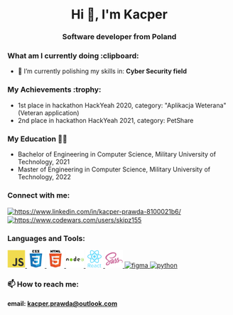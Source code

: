 <h1 align="center">Hi 👋, I'm Kacper</h1>
<h3 align="center">Software developer from Poland</h3>

<h3 align="left">What am I currently doing :clipboard:</h3>

- 🌱 I’m currently polishing my skills in: **Cyber Security field**
<!--
- 🌱 I’m currently polishing my skills in: **JavaScript**, **SCSS**, **HTML** 
- 🔭 I’m currently learning: **React**, **Python**
-->

<h3 align="left">My Achievements :trophy:</h3>

- 1st place in hackathon HackYeah 2020, category: "Aplikacja Weterana" (Veteran application)
- 2nd place in hackathon HackYeah 2021, category: PetShare

<h3 align="left">My Education 👨‍🎓</h3>

- Bachelor of Engineering in Computer Science, Military University of Technology, 2021
- Master of Engineering in Computer Science, Military University of Technology, 2022

<h3 align="left">Connect with me:</h3>
<p align="left">
<a href="https://www.linkedin.com/in/kacper-prawda-8100021b6/" target="blank"><img align="center" src="https://raw.githubusercontent.com/rahuldkjain/github-profile-readme-generator/master/src/images/icons/Social/linked-in-alt.svg" alt="https://www.linkedin.com/in/kacper-prawda-8100021b6/" height="30" width="40" /></a>
  <a href="https://www.codewars.com/users/skipz155" target="blank"><img align="center" src="https://www.codewars.com/packs/assets/logo.61192cf7.svg" alt="https://www.codewars.com/users/skipz155" height="40" width="40" /></a>
  
</p>

<h3 align="left">Languages and Tools:</h3>
<p align="left"><a href="https://developer.mozilla.org/en-US/docs/Web/JavaScript" target="_blank" rel="noreferrer"> <img src="https://raw.githubusercontent.com/devicons/devicon/master/icons/javascript/javascript-original.svg" alt="javascript" width="40" height="40"/> </a> <a href="https://www.w3schools.com/css/" target="_blank" rel="noreferrer"> <img src="https://raw.githubusercontent.com/devicons/devicon/master/icons/css3/css3-original-wordmark.svg" alt="css3" width="40" height="40"/> </a>  <a href="https://www.w3.org/html/" target="_blank" rel="noreferrer"> <img src="https://raw.githubusercontent.com/devicons/devicon/master/icons/html5/html5-original-wordmark.svg" alt="html5" width="40" height="40"/> </a>  <a href="https://nodejs.org" target="_blank" rel="noreferrer"> <img src="https://raw.githubusercontent.com/devicons/devicon/master/icons/nodejs/nodejs-original-wordmark.svg" alt="nodejs" width="40" height="40"/> </a> <a href="https://reactjs.org/" target="_blank" rel="noreferrer"> <img src="https://raw.githubusercontent.com/devicons/devicon/master/icons/react/react-original-wordmark.svg" alt="react" width="40" height="40"/> </a> <a href="https://sass-lang.com" target="_blank" rel="noreferrer"> <img src="https://raw.githubusercontent.com/devicons/devicon/master/icons/sass/sass-original.svg" alt="sass" width="40" height="40"/> </a><a href="https://www.figma.com/" target="_blank" rel="noreferrer"> <img src="https://www.vectorlogo.zone/logos/figma/figma-icon.svg" alt="figma" width="40" height="40"/> </a><a href="https://www.python.org/" target="_blank" rel="noreferrer"> <img src="https://s3.dualstack.us-east-2.amazonaws.com/pythondotorg-assets/media/community/logos/python-logo-only.png" alt="python" width="40" height="44"/> </a>  </p>

### 📫 How to reach me: 
#### email:  kacper.prawda@outlook.com



<!--
**skipz155/skipz155** is a ✨ _special_ ✨ repository because its `README.md` (this file) appears on your GitHub profile.

Here are some ideas to get you started:

- 🔭 I’m currently working on ...
- 🌱 I’m currently learning ...
- 👯 I’m looking to collaborate on ...
- 🤔 I’m looking for help with ...
- 💬 Ask me about ...
- 📫 How to reach me: ...
- 😄 Pronouns: ...
- ⚡ Fun fact: ...
-->
